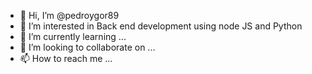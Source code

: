 - 👋 Hi, I’m @pedroygor89
- 👀 I’m interested in Back end development using node JS and Python
- 🌱 I’m currently learning ...
- 💞️ I’m looking to collaborate on ...
- 📫 How to reach me ...

<!---
pedroygor89/pedroygor89 is a ✨ special ✨ repository because its `README.md` (this file) appears on your GitHub profile.
You can click the Preview link to take a look at your changes.
--->
